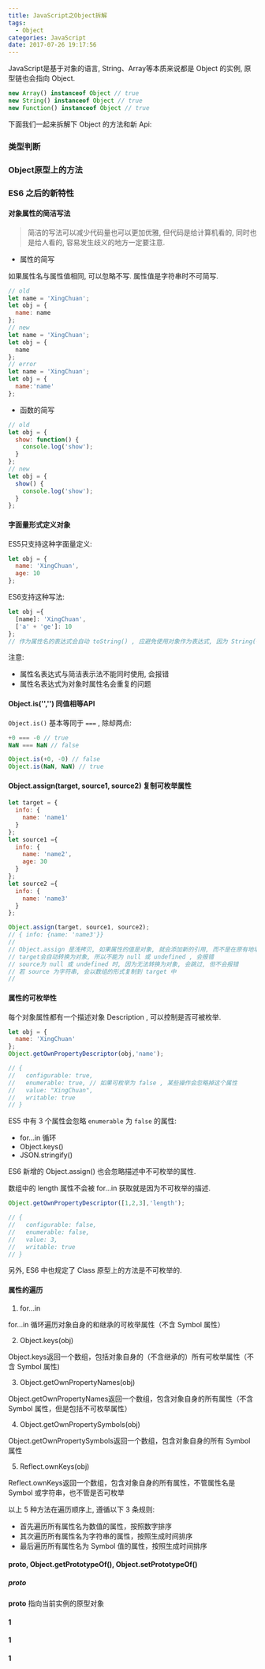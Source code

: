 ```yaml
---
title: JavaScript之Object拆解
tags:
  - Object
categories: JavaScript
date: 2017-07-26 19:17:56
---
```


JavaScript是基于对象的语言, String、Array等本质来说都是 Object 的实例, 原型链也会指向 Object.

```js
new Array() instanceof Object // true
new String() instanceof Object // true
new Function() instanceof Object // true
```

下面我们一起来拆解下 Object 的方法和新 Api:

### 类型判断




### Object原型上的方法





### ES6 之后的新特性

#### 对象属性的简洁写法

> 简洁的写法可以减少代码量也可以更加优雅, 但代码是给计算机看的, 同时也是给人看的, 容易发生歧义的地方一定要注意.

- 属性的简写

如果属性名与属性值相同, 可以忽略不写.
属性值是字符串时不可简写.

```js
// old
let name = 'XingChuan';
let obj = {
  name: name
};
// new
let name = 'XingChuan';
let obj = {
  name
};
// error
let name = 'XingChuan';
let obj = {
  name:'name'
};
```

- 函数的简写

```js
// old
let obj = {
  show: function() {
    console.log('show');
  }
};
// new
let obj = {
  show() {
    console.log('show');
  }
};
```

#### 字面量形式定义对象

ES5只支持这种字面量定义:

```js
let obj = {
  name: 'XingChuan',
  age: 10
};
```

ES6支持这种写法:

```js
let obj ={
  [name]: 'XingChuan',
  ['a' + 'ge']: 10
};
// 作为属性名的表达式会自动 toString() , 应避免使用对象作为表达式, 因为 String({}) === '[object Object]'
```

注意:

- 属性名表达式与简洁表示法不能同时使用, 会报错
- 属性名表达式为对象时属性名会重复的问题


#### Object.is('','') 同值相等API

`Object.is()` 基本等同于 `===` , 除却两点:

```js
+0 === -0 // true
NaN === NaN // false

Object.is(+0, -0) // false
Object.is(NaN, NaN) // true
```
#### Object.assign(target, source1, source2) 复制可枚举属性

```js
let target = {
  info: {
    name: 'name1'
  }
};
let source1 ={
  info: {
    name: 'name2',
    age: 30
  }
};
let source2 ={
  info: {
    name: 'name3'
  }
};

Object.assign(target, source1, source2);
// { info: {name: 'name3'}}
//
// Object.assign 是浅拷贝, 如果属性的值是对象, 就会添加新的引用, 而不是在原有地址上添加属性.
// target会自动转换为对象, 所以不能为 null 或 undefined , 会报错
// source为 null 或 undefined 时, 因为无法转换为对象, 会跳过, 但不会报错
// 若 source 为字符串, 会以数组的形式复制到 target 中
//
```

#### 属性的可枚举性

每个对象属性都有一个描述对象 Description , 可以控制是否可被枚举.

```js
let obj = {
  name: 'XingChuan'
};
Object.getOwnPropertyDescriptor(obj,'name');

// {
//   configurable: true,
//   enumerable: true, // 如果可枚举为 false , 某些操作会忽略掉这个属性
//   value: "XingChuan",
//   writable: true
// }
```
ES5 中有 3 个属性会忽略 `enumerable` 为 `false` 的属性:

- for...in 循环
- Object.keys()
- JSON.stringify()

ES6 新增的 Object.assign() 也会忽略描述中不可枚举的属性.

数组中的 length 属性不会被 for...in 获取就是因为不可枚举的描述.

```js
Object.getOwnPropertyDescriptor([1,2,3],'length');

// {
//   configurable: false,
//   enumerable: false,
//   value: 3,
//   writable: true
// }
```

另外, ES6 中也规定了 Class 原型上的方法是不可枚举的.

#### 属性的遍历

1. for...in

for...in 循环遍历对象自身的和继承的可枚举属性（不含 Symbol 属性）

2. Object.keys(obj)

Object.keys返回一个数组，包括对象自身的（不含继承的）所有可枚举属性（不含 Symbol 属性)

3. Object.getOwnPropertyNames(obj)

Object.getOwnPropertyNames返回一个数组，包含对象自身的所有属性（不含 Symbol 属性，但是包括不可枚举属性）

4. Object.getOwnPropertySymbols(obj)

Object.getOwnPropertySymbols返回一个数组，包含对象自身的所有 Symbol 属性

5. Reflect.ownKeys(obj)

Reflect.ownKeys返回一个数组，包含对象自身的所有属性，不管属性名是 Symbol 或字符串，也不管是否可枚举

以上 5 种方法在遍历顺序上, 遵循以下 3 条规则:

- 首先遍历所有属性名为数值的属性，按照数字排序
- 其次遍历所有属性名为字符串的属性，按照生成时间排序
- 最后遍历所有属性名为 Symbol 值的属性，按照生成时间排序

#### __proto__, Object.getPrototypeOf(), Object.setPrototypeOf()

##### __proto__

__proto__ 指向当前实例的原型对象










#### 1
#### 1
#### 1
